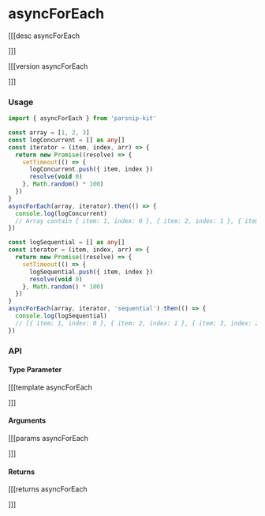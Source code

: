 # asyncForEach

[[[desc asyncForEach

]]]

[[[version asyncForEach
  
]]]

### Usage

```ts
import { asyncForEach } from 'parsnip-kit'

const array = [1, 2, 3]
const logConcurrent = [] as any[]
const iterator = (item, index, arr) => {
  return new Promise((resolve) => {
    setTimeout(() => {
      logConcurrent.push({ item, index })
      resolve(void 0)
    }, Math.random() * 100)
  })
}
asyncForEach(array, iterator).then(() => {
  console.log(logConcurrent)
  // Array contain { item: 1, index: 0 }, { item: 2, index: 1 }, { item: 3, index: 2 } with random order.
})

const logSequential = [] as any[]
const iterator = (item, index, arr) => {
  return new Promise((resolve) => {
    setTimeout(() => {
      logSequential.push({ item, index })
      resolve(void 0)
    }, Math.random() * 100)
  })
}
asyncForEach(array, iterator, 'sequential').then(() => {
  console.log(logSequential)
  // [{ item: 1, index: 0 }, { item: 2, index: 1 }, { item: 3, index: 2 }]
})
```


### API

#### Type Parameter

[[[template asyncForEach

]]]

#### Arguments

[[[params asyncForEach

]]]

#### Returns

[[[returns asyncForEach

]]]